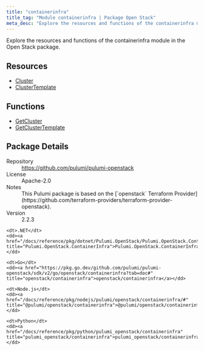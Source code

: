 ```yaml
---
title: "containerinfra"
title_tag: "Module containerinfra | Package Open Stack"
meta_desc: "Explore the resources and functions of the containerinfra module in the Open Stack package."
---
```


<!-- WARNING: this file was generated by Pulumi Docs Generator. -->
<!-- Do not edit by hand unless you're certain you know what you are doing! -->

Explore the resources and functions of the containerinfra module in the Open Stack package.

<h2 id="resources">Resources</h2>
<ul class="api">
    <li><a href="cluster" title="Cluster"><span class="symbol resource"></span>Cluster</a></li>
    <li><a href="clustertemplate" title="ClusterTemplate"><span class="symbol resource"></span>ClusterTemplate</a></li>
</ul>

<h2 id="functions">Functions</h2>
<ul class="api">
    <li><a href="getcluster" title="GetCluster"><span class="symbol function"></span>GetCluster</a></li>
    <li><a href="getclustertemplate" title="GetClusterTemplate"><span class="symbol function"></span>GetClusterTemplate</a></li>
</ul>

<h2 id="package-details">Package Details</h2>
<dl class="package-details">
	<dt>Repository</dt>
	<dd><a href="https://github.com/pulumi/pulumi-openstack">https://github.com/pulumi/pulumi-openstack</a></dd>
	<dt>License</dt>
	<dd>Apache-2.0</dd>
	<dt>Notes</dt>
	<dd>This Pulumi package is based on the [`openstack` Terraform Provider](https://github.com/terraform-providers/terraform-provider-openstack).</dd>
	<dt>Version</dt>
	<dd>2.2.3</dd>
</dl>



<dl class="tabular">

    <dt>.NET</dt>
    <dd><a href="/docs/reference/pkg/dotnet/Pulumi.OpenStack/Pulumi.OpenStack.ContainerInfra.html" title="Pulumi.OpenStack.ContainerInfra">Pulumi.OpenStack.ContainerInfra</a></dd>

    <dt>Go</dt>
    <dd><a href="https://pkg.go.dev/github.com/pulumi/pulumi-openstack/sdk/v2/go/openstack/containerinfra?tab=doc#" title="openstack/containerinfra">openstack/containerinfra</a></dd>

    <dt>Node.js</dt>
    <dd><a href="/docs/reference/pkg/nodejs/pulumi/openstack/containerinfra/#" title="@pulumi/openstack/containerinfra">@pulumi/openstack/containerinfra</a></dd>

    <dt>Python</dt>
    <dd><a href="/docs/reference/pkg/python/pulumi_openstack/containerinfra" title="pulumi_openstack/containerinfra">pulumi_openstack/containerinfra</a></dd>

</dl>

